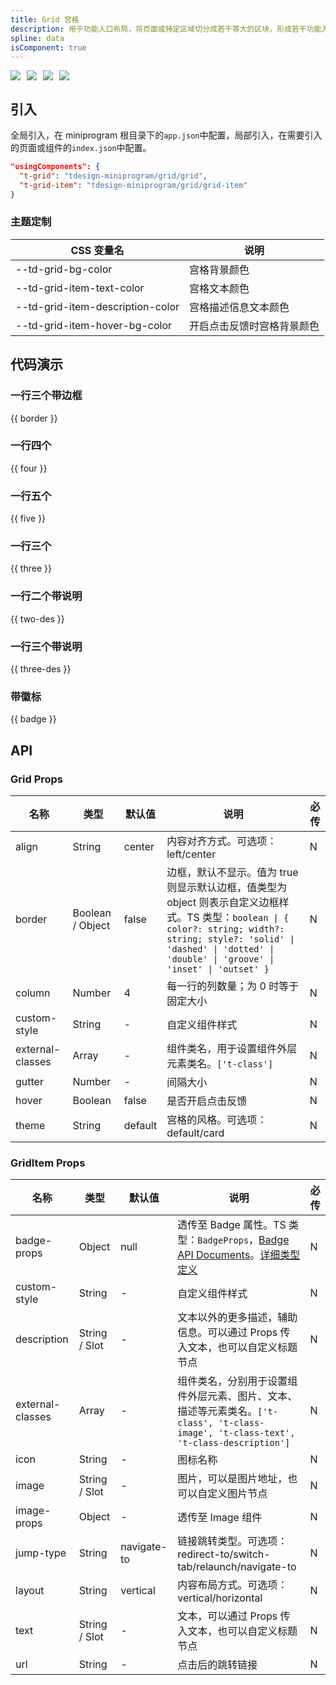 ```yaml
---
title: Grid 宫格
description: 用于功能入口布局，将页面或特定区域切分成若干等大的区块，形成若干功能入口。
spline: data
isComponent: true
---
```


<span class="coverages-badge" style="margin-right: 10px"><img src="https://img.shields.io/badge/coverages%3A%20lines-97%25-blue" /></span><span class="coverages-badge" style="margin-right: 10px"><img src="https://img.shields.io/badge/coverages%3A%20functions-93%25-blue" /></span><span class="coverages-badge" style="margin-right: 10px"><img src="https://img.shields.io/badge/coverages%3A%20statements-97%25-blue" /></span><span class="coverages-badge" style="margin-right: 10px"><img src="https://img.shields.io/badge/coverages%3A%20branches-94%25-blue" /></span>
## 引入

全局引入，在 miniprogram 根目录下的`app.json`中配置，局部引入，在需要引入的页面或组件的`index.json`中配置。

```json
"usingComponents": {
  "t-grid": "tdesign-miniprogram/grid/grid",
  "t-grid-item": "tdesign-miniprogram/grid/grid-item"
}
```

### 主题定制
CSS 变量名|说明
--|--
--td-grid-bg-color | 宫格背景颜色
--td-grid-item-text-color  | 宫格文本颜色
--td-grid-item-description-color | 宫格描述信息文本颜色
--td-grid-item-hover-bg-color | 开启点击反馈时宫格背景颜色

## 代码演示

### 一行三个带边框

{{ border }}

### 一行四个

{{ four }}

### 一行五个

{{ five }}

### 一行三个

{{ three }}

### 一行二个带说明

{{ two-des }}

### 一行三个带说明

{{ three-des }}

### 带徽标

{{ badge }}


## API
### Grid Props

名称 | 类型 | 默认值 | 说明 | 必传
-- | -- | -- | -- | --
align | String | center | 内容对齐方式。可选项：left/center | N
border | Boolean / Object | false | 边框，默认不显示。值为 true 则显示默认边框，值类型为 object 则表示自定义边框样式。TS 类型：`boolean \| { color?: string; width?: string; style?: 'solid' \| 'dashed' \| 'dotted' \| 'double' \| 'groove' \| 'inset' \| 'outset' }` | N
column | Number | 4 | 每一行的列数量；为 0 时等于固定大小 | N
custom-style | String | - | 自定义组件样式 | N
external-classes | Array | - | 组件类名，用于设置组件外层元素类名。`['t-class']` | N
gutter | Number | - | 间隔大小 | N
hover | Boolean | false | 是否开启点击反馈 | N
theme | String | default | 宫格的风格。可选项：default/card | N

### GridItem Props

名称 | 类型 | 默认值 | 说明 | 必传
-- | -- | -- | -- | --
badge-props | Object | null | 透传至 Badge 属性。TS 类型：`BadgeProps`，[Badge API Documents](./badge?tab=api)。[详细类型定义](https://github.com/Tencent/tdesign-miniprogram/tree/develop/src/grid/type.ts) | N
custom-style | String | - | 自定义组件样式 | N
description | String / Slot | - | 文本以外的更多描述，辅助信息。可以通过 Props 传入文本，也可以自定义标题节点 | N
external-classes | Array | - | 组件类名，分别用于设置组件外层元素、图片、文本、描述等元素类名。`['t-class', 't-class-image', 't-class-text', 't-class-description']` | N
icon | String | - | 图标名称 | N
image | String / Slot | - | 图片，可以是图片地址，也可以自定义图片节点 | N
image-props | Object | - | 透传至 Image 组件 | N
jump-type | String | navigate-to | 链接跳转类型。可选项：redirect-to/switch-tab/relaunch/navigate-to | N
layout | String | vertical | 内容布局方式。可选项：vertical/horizontal | N
text | String / Slot | - | 文本，可以通过 Props 传入文本，也可以自定义标题节点 | N
url | String | - | 点击后的跳转链接 | N
